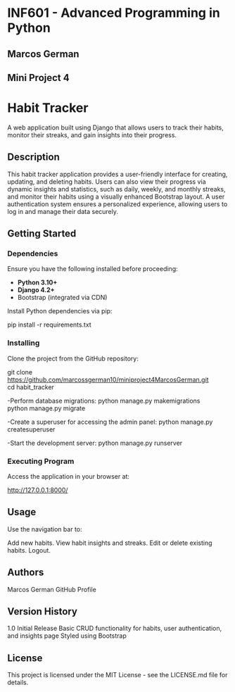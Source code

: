 # INF601 - Advanced Programming in Python  
## Marcos German  
## Mini Project 4  

# Habit Tracker  

A web application built using Django that allows users to track their habits, monitor their streaks, and gain insights into their progress.  

## Description  

This habit tracker application provides a user-friendly interface for creating, updating, and deleting habits. Users can also view their progress via dynamic insights and statistics, such as daily, weekly, and monthly streaks, and monitor their habits using a visually enhanced Bootstrap layout. A user authentication system ensures a personalized experience, allowing users to log in and manage their data securely.  

## Getting Started  

### Dependencies  

Ensure you have the following installed before proceeding:  

- **Python 3.10+**  
- **Django 4.2+**  
- Bootstrap (integrated via CDN)   

Install Python dependencies via pip:

pip install -r requirements.txt

### Installing
Clone the project from the GitHub repository:

git clone https://github.com/marcossgerman10/miniproject4MarcosGerman.git  
cd habit_tracker  

-Perform database migrations:
python manage.py makemigrations  
python manage.py migrate  

-Create a superuser for accessing the admin panel:
python manage.py createsuperuser  

-Start the development server:
python manage.py runserver  

### Executing Program
Access the application in your browser at:

http://127.0.0.1:8000/  

## Usage

Use the navigation bar to:

Add new habits.
View habit insights and streaks.
Edit or delete existing habits.
Logout.


## Authors
Marcos German
GitHub Profile

## Version History
1.0
Initial Release
Basic CRUD functionality for habits, user authentication, and insights page
Styled using Bootstrap

## License
This project is licensed under the MIT License - see the LICENSE.md file for details.
